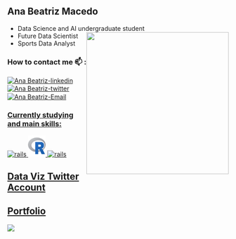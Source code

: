 ## Ana Beatriz Macedo
- Data Science and AI undergraduate student <img src="https://octocat-generator-assets.githubusercontent.com/my-octocat-1626096942740.png" width="324" height="324" align="right">
- Future Data Scientist
- Sports Data Analyst

### How to contact me 📫 :
<a href="https://www.linkedin.com/in/ana-beatriz-oliveira-de-macedo-85b05b215/" target="_blank">
<img align="center" alt='Ana Beatriz-linkedin' height='30' width='40' src="https://cdn.jsdelivr.net/gh/devicons/devicon/icons/linkedin/linkedin-original.svg" style="max-width:100%;">
 <a href="https://twitter.com/AnaBeaM241" target="_blank">
 <img align="center" alt='Ana Beatriz-twitter' height='30' width='40' src="https://cdn.jsdelivr.net/gh/devicons/devicon/icons/twitter/twitter-original.svg" style="max-width:100%;">
<a href="anabeatrizmacedo241@gmail.com" target="_blank">
<img align="center" alt='Ana Beatriz-Email' height='30' width= '40' src="https://camo.githubusercontent.com/4a3dd8d10a27c272fd04b2ce8ed1a130606f95ea6a76b5e19ce8b642faa18c27/68747470733a2f2f6564656e742e6769746875622e696f2f537570657254696e7949636f6e732f696d616765732f7376672f676d61696c2e737667" style="max-width: 100%;">
<a href="https://github.com/AnabeatrizMacedo241" target="_blank">

### Currently studying and main skills:
<img src="https://cdn.jsdelivr.net/gh/devicons/devicon/icons/python/python-original.svg" alt="rails" width='40' height='49' style='max-width: 100%;'></img>
<img src='https://raw.githubusercontent.com/devicons/devicon/00f02ef57fb7601fd1ddcc2fe6fe670fef3ae3e4/icons/r/r-original.svg' alt="rails" width='40' height='49' style='max-width: 100%;'></img>
<img src="https://cdn.jsdelivr.net/gh/devicons/devicon/icons/postgresql/postgresql-original.svg" alt="rails" width='40' height='49' style='max-width: 100%;'></img>
## [Data Viz Twitter Account](https://twitter.com/AnaBeaM241)
## [Portfolio](https://anabeatrizmacedo-portfolio.onrender.com/)

![](https://komarev.com/ghpvc/?username=AnabeatrizMacedo241&color=brightgreen)
